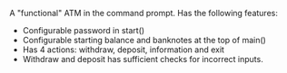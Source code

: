 A "functional" ATM in the command prompt.
Has the following features:
- Configurable password in start()
- Configurable starting balance and banknotes at the top of main()
- Has 4 actions: withdraw, deposit, information and exit
- Withdraw and deposit has sufficient checks for incorrect inputs.
